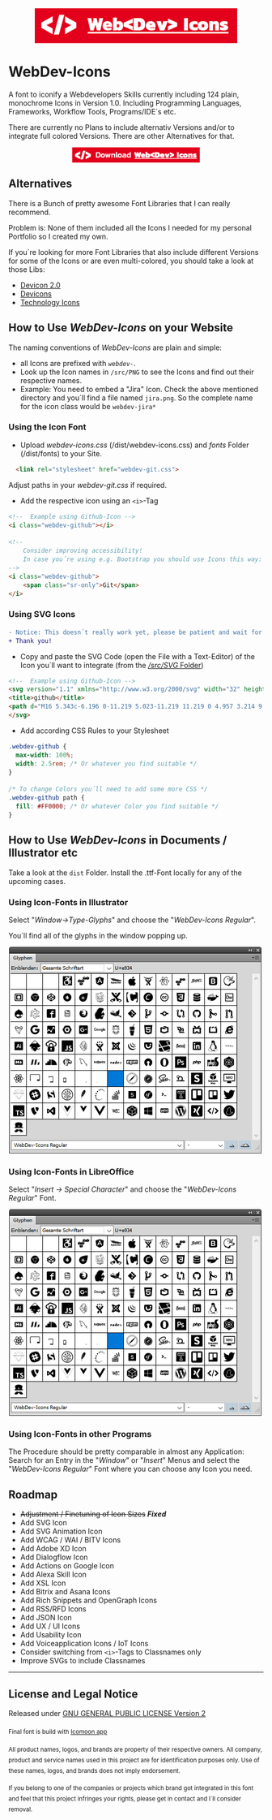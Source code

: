 
<img src="docs/WebDev-Icons-Logo.png" alt="WebDev-Icons Font" title="WebDev-Icons Font" style="display:block; margin:auto;">

# WebDev-Icons

A font to iconify a Webdevelopers Skills currently including 124 plain, monochrome Icons in Version 1.0. Including Programming Languages, Frameworks, Workflow Tools, Programs/IDE´s etc.

There are currently no Plans to include alternativ Versions and/or to integrate full colored Versions. There are other Alternatives for that.

<a href="https://github.com/Thomas-A-Reinert/WebDev-Icons/archive/master.zip" title="Download WebDev-Icons"><img src="docs/WebDev-Icons-Download.png" alt="Download WebDev-Icons" style="display:block; margin:auto; height:30px"></a>

## Alternatives

There is a Bunch of pretty awesome Font Libraries that I can really recommend.

Problem is: None of them included all the Icons I needed for my personal Portfolio so I created my own.

If you´re looking for more Font Libraries that also include different Versions for some of the Icons or are even multi-colored, you should take a look at those Libs:

* [Devicon 2.0](https://github.com/konpa/devicon/)
* [Devicons](http://vorillaz.github.io/devicons)
* [Technology Icons](https://github.com/websiddu/technology-icons)

## How to Use *WebDev-Icons* on your Website

The naming conventions of *WebDev-Icons* are plain and simple:

* all Icons are prefixed with *`webdev-`*.
* Look up the Icon names in `/src/PNG` to see the Icons and find out their respective names.
* Example: You need to embed a "Jira" Icon. Check the above mentioned directory and you´ll find a file named `jira.png`. So the complete name for the icon class would be `webdev-jira*`

### Using the Icon Font
* Upload *webdev-icons.css* (/dist/webdev-icons.css) and *fonts* Folder (/dist/fonts) to your Site.

```html
  <link rel="stylesheet" href="webdev-git.css">
```

Adjust paths in your *webdev-git.css* if required.

* Add the respective icon using an `<i>`-Tag

```html
<!--  Example using Github-Icon -->
<i class="webdev-github"></i>

<!--
    Consider improving accessibility!
    In case you´re using e.g. Bootstrap you should use Icons this way:
-->
<i class="webdev-github">
    <span class="sr-only">Git</span>
</i>

```

### Using SVG Icons

```diff
- Notice: This doesn´t really work yet, please be patient and wait for the next update.
+ Thank you!
```

* Copy and paste the SVG Code (open the File with a Text-Editor) of the Icon you´ll want to integrate (from the [*/src/SVG* Folder](src/SVG))

```html
<!--  Example using Github-Icon -->
<svg version="1.1" xmlns="http://www.w3.org/2000/svg" width="32" height="32" viewBox="0 0 32 32">
<title>github</title>
<path d="M16 5.343c-6.196 0-11.219 5.023-11.219 11.219 0 4.957 3.214 9.162 7.673 10.645 0.561 0.103 0.766-0.244 0.766-0.54 0-0.267-0.010-1.152-0.016-2.088-3.12 0.678-3.779-1.323-3.779-1.323-0.511-1.296-1.246-1.641-1.246-1.641-1.020-0.696 0.077-0.682 0.077-0.682 1.126 0.078 1.72 1.156 1.72 1.156 1.001 1.715 2.627 1.219 3.265 0.931 0.102-0.723 0.392-1.219 0.712-1.498-2.49-0.283-5.11-1.246-5.11-5.545 0-1.226 0.438-2.225 1.154-3.011-0.114-0.285-0.501-1.426 0.111-2.97 0 0 0.941-0.301 3.085 1.15 0.894-0.25 1.854-0.373 2.807-0.377 0.953 0.004 1.913 0.129 2.809 0.379 2.14-1.453 3.083-1.15 3.083-1.15 0.613 1.545 0.227 2.685 0.112 2.969 0.719 0.785 1.153 1.785 1.153 3.011 0 4.31-2.624 5.259-5.123 5.537 0.404 0.348 0.761 1.030 0.761 2.076 0 1.5-0.015 2.709-0.015 3.079 0 0.299 0.204 0.648 0.772 0.538 4.455-1.486 7.666-5.69 7.666-10.645 0-6.195-5.023-11.219-11.219-11.219z"></path>
</svg>
```

* Add according CSS Rules to your Stylesheet

```css
.webdev-github {
  max-width: 100%;
  width: 2.5rem; /* Or whatever you find suitable */
}

/* To change Colors you´ll need to add some more CSS */
.webdev-github path {
  fill: #FF0000; /* Or whatever Color you find suitable */
}
```

## How to Use *WebDev-Icons* in Documents / Illustrator etc

Take a look at the `dist` Folder. Install the .ttf-Font locally for any of the upcoming cases.

### Using Icon-Fonts in Illustrator

Select "*Window->Type-Glyphs*" and choose the "*WebDev-Icons Regular*".

You´ll find all of the glyphs in the window popping up.

![Window->Type-Glyphs in Illustrator](docs/illustrator.png)

### Using Icon-Fonts in LibreOffice

Select "*Insert -> Special Character*" and choose the "*WebDev-Icons Regular*" Font.

![Insert -> Special Character in Illustrator](docs/illustrator.png)

### Using Icon-Fonts in other Programs

The Procedure should be pretty comparable in almost any Application:
Search for an Entry in the "*Window*" or "*Insert*" Menus and select the "*WebDev-Icons Regular*" Font where you can choose any Icon you need.

## Roadmap

* ~~Adjustment / Finetuning of Icon Sizes~~ ***Fixed***
* Add SVG Icon
* Add SVG Animation Icon
* Add WCAG / WAI / BITV Icons
* Add Adobe XD Icon
* Add Dialogflow Icon
* Add Actions on Google Icon
* Add Alexa Skill Icon
* Add XSL Icon
* Add Bitrix and Asana Icons
* Add Rich Snippets and OpenGraph Icons
* Add RSS/RFD Icons
* Add JSON Icon
* Add UX / UI Icons
* Add Usability Icon
* Add Voiceapplication Icons / IoT Icons
* Consider switching from `<i>`-Tags to Classnames only
* Improve SVGs to include Classnames

---

## License and Legal Notice

Released under [GNU GENERAL PUBLIC LICENSE Version 2](LICENSE)

<sub>Final font is build with [Icomoon app](https://icomoon.io/)</sub>

<sub>All product names, logos, and brands are property of their respective owners. All company, product and service names used in this project are for identification purposes only. Use of these names, logos, and brands does not imply endorsement.</sub>

<sub>If you belong to one of the companies or projects which brand got integrated in this font and feel that this project infringes your rights, please get in contact and I´ll consider removal.</sub>
